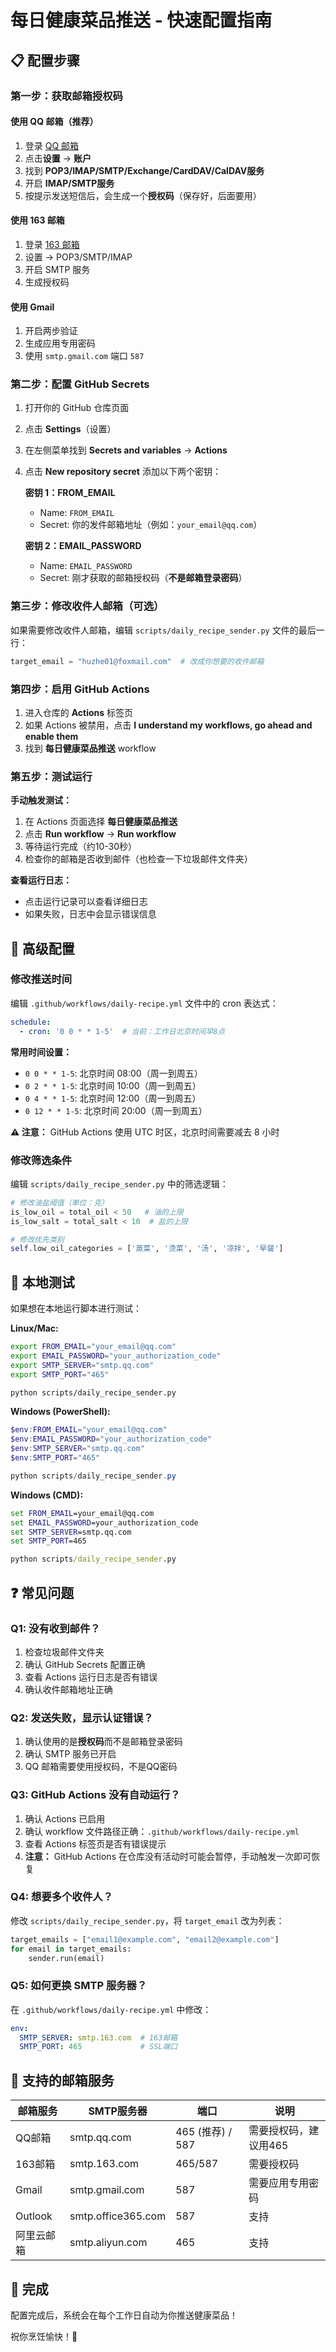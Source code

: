 # 每日健康菜品推送 - 快速配置指南

## 📋 配置步骤

### 第一步：获取邮箱授权码

#### 使用 QQ 邮箱（推荐）

1. 登录 [QQ 邮箱](https://mail.qq.com)
2. 点击**设置** → **账户**
3. 找到 **POP3/IMAP/SMTP/Exchange/CardDAV/CalDAV服务**
4. 开启 **IMAP/SMTP服务**
5. 按提示发送短信后，会生成一个**授权码**（保存好，后面要用）

#### 使用 163 邮箱

1. 登录 [163 邮箱](https://mail.163.com)
2. 设置 → POP3/SMTP/IMAP
3. 开启 SMTP 服务
4. 生成授权码

#### 使用 Gmail

1. 开启两步验证
2. 生成应用专用密码
3. 使用 `smtp.gmail.com` 端口 `587`

### 第二步：配置 GitHub Secrets

1. 打开你的 GitHub 仓库页面
2. 点击 **Settings**（设置）
3. 在左侧菜单找到 **Secrets and variables** → **Actions**
4. 点击 **New repository secret** 添加以下两个密钥：

   **密钥 1：FROM_EMAIL**
   - Name: `FROM_EMAIL`
   - Secret: 你的发件邮箱地址（例如：`your_email@qq.com`）

   **密钥 2：EMAIL_PASSWORD**
   - Name: `EMAIL_PASSWORD`
   - Secret: 刚才获取的邮箱授权码（**不是邮箱登录密码**）

### 第三步：修改收件人邮箱（可选）

如果需要修改收件人邮箱，编辑 `scripts/daily_recipe_sender.py` 文件的最后一行：

```python
target_email = "huzhe01@foxmail.com"  # 改成你想要的收件邮箱
```

### 第四步：启用 GitHub Actions

1. 进入仓库的 **Actions** 标签页
2. 如果 Actions 被禁用，点击 **I understand my workflows, go ahead and enable them**
3. 找到 **每日健康菜品推送** workflow

### 第五步：测试运行

**手动触发测试：**

1. 在 Actions 页面选择 **每日健康菜品推送**
2. 点击 **Run workflow** → **Run workflow**
3. 等待运行完成（约10-30秒）
4. 检查你的邮箱是否收到邮件（也检查一下垃圾邮件文件夹）

**查看运行日志：**
- 点击运行记录可以查看详细日志
- 如果失败，日志中会显示错误信息

## 🔧 高级配置

### 修改推送时间

编辑 `.github/workflows/daily-recipe.yml` 文件中的 cron 表达式：

```yaml
schedule:
  - cron: '0 0 * * 1-5'  # 当前：工作日北京时间早8点
```

**常用时间设置：**
- `0 0 * * 1-5`: 北京时间 08:00（周一到周五）
- `0 2 * * 1-5`: 北京时间 10:00（周一到周五）
- `0 4 * * 1-5`: 北京时间 12:00（周一到周五）
- `0 12 * * 1-5`: 北京时间 20:00（周一到周五）

**⚠️ 注意：** GitHub Actions 使用 UTC 时区，北京时间需要减去 8 小时

### 修改筛选条件

编辑 `scripts/daily_recipe_sender.py` 中的筛选逻辑：

```python
# 修改油盐阈值（单位：克）
is_low_oil = total_oil < 50   # 油的上限
is_low_salt = total_salt < 10  # 盐的上限

# 修改优先类别
self.low_oil_categories = ['蒸菜', '烫菜', '汤', '凉拌', '早餐']
```

## 🎯 本地测试

如果想在本地运行脚本进行测试：

**Linux/Mac:**
```bash
export FROM_EMAIL="your_email@qq.com"
export EMAIL_PASSWORD="your_authorization_code"
export SMTP_SERVER="smtp.qq.com"
export SMTP_PORT="465"

python scripts/daily_recipe_sender.py
```

**Windows (PowerShell):**
```powershell
$env:FROM_EMAIL="your_email@qq.com"
$env:EMAIL_PASSWORD="your_authorization_code"
$env:SMTP_SERVER="smtp.qq.com"
$env:SMTP_PORT="465"

python scripts/daily_recipe_sender.py
```

**Windows (CMD):**
```cmd
set FROM_EMAIL=your_email@qq.com
set EMAIL_PASSWORD=your_authorization_code
set SMTP_SERVER=smtp.qq.com
set SMTP_PORT=465

python scripts/daily_recipe_sender.py
```

## ❓ 常见问题

### Q1: 没有收到邮件？
1. 检查垃圾邮件文件夹
2. 确认 GitHub Secrets 配置正确
3. 查看 Actions 运行日志是否有错误
4. 确认收件邮箱地址正确

### Q2: 发送失败，显示认证错误？
1. 确认使用的是**授权码**而不是邮箱登录密码
2. 确认 SMTP 服务已开启
3. QQ 邮箱需要使用授权码，不是QQ密码

### Q3: GitHub Actions 没有自动运行？
1. 确认 Actions 已启用
2. 确认 workflow 文件路径正确：`.github/workflows/daily-recipe.yml`
3. 查看 Actions 标签页是否有错误提示
4. **注意：** GitHub Actions 在仓库没有活动时可能会暂停，手动触发一次即可恢复

### Q4: 想要多个收件人？
修改 `scripts/daily_recipe_sender.py`，将 `target_email` 改为列表：

```python
target_emails = ["email1@example.com", "email2@example.com"]
for email in target_emails:
    sender.run(email)
```

### Q5: 如何更换 SMTP 服务器？
在 `.github/workflows/daily-recipe.yml` 中修改：

```yaml
env:
  SMTP_SERVER: smtp.163.com  # 163邮箱
  SMTP_PORT: 465             # SSL端口
```

## 📧 支持的邮箱服务

| 邮箱服务 | SMTP服务器 | 端口 | 说明 |
|---------|-----------|------|------|
| QQ邮箱 | smtp.qq.com | 465 (推荐) / 587 | 需要授权码，建议用465 |
| 163邮箱 | smtp.163.com | 465/587 | 需要授权码 |
| Gmail | smtp.gmail.com | 587 | 需要应用专用密码 |
| Outlook | smtp.office365.com | 587 | 支持 |
| 阿里云邮箱 | smtp.aliyun.com | 465 | 支持 |

## 🎉 完成

配置完成后，系统会在每个工作日自动为你推送健康菜品！

祝你烹饪愉快！🍳

